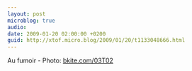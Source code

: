 ```yaml
---
layout: post
microblog: true
audio: 
date: 2009-01-20 02:00:00 +0200
guid: http://xtof.micro.blog/2009/01/20/t1133048666.html
---
```

Au fumoir - Photo: [bkite.com/03T02](http://bkite.com/03T02)
